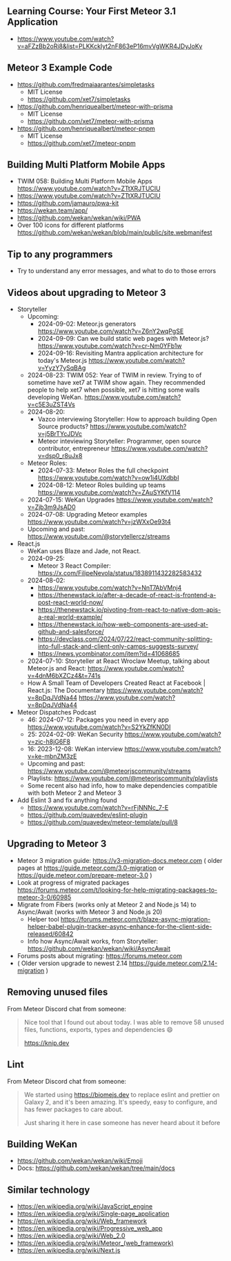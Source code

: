 ## Learning Course: Your First Meteor 3.1 Application

- https://www.youtube.com/watch?v=aFZzBb2oRi8&list=PLKKckIyt2nF863eP16mvVgWKR4JDyJoKy

## Meteor 3 Example Code

- https://github.com/fredmaiaarantes/simpletasks
  - MIT License
  - https://github.com/xet7/simpletasks
- https://github.com/henriquealbert/meteor-with-prisma
  - MIT License
  - https://github.com/xet7/meteor-with-prisma
- https://github.com/henriquealbert/meteor-pnpm
  - MIT License
  - https://github.com/xet7/meteor-pnpm

## Building Multi Platform Mobile Apps

- TWIM 058: Building Multi Platform Mobile Apps https://www.youtube.com/watch?v=ZTtXRJTUCIU 
- https://www.youtube.com/watch?v=ZTtXRJTUCIU
- https://github.com/jamauro/pwa-kit
- https://wekan.team/app/
- https://github.com/wekan/wekan/wiki/PWA
- Over 100 icons for different platforms https://github.com/wekan/wekan/blob/main/public/site.webmanifest

## Tip to any programmers

- Try to understand any error messages, and what to do to those errors

## Videos about upgrading to Meteor 3

- Storyteller
  - Upcoming:
    - 2024-09-02: Meteor.js generators https://www.youtube.com/watch?v=Z6nY2wqPgSE
    - 2024-09-09: Can we build static web pages with Meteor.js? https://www.youtube.com/watch?v=cr-Nm0YFb1w
    - 2024-09-16: Revisiting Mantra application architecture for today's Meteor.js https://www.youtube.com/watch?v=YyzY7ySqBAg
  - 2024-08-23: TWIM 052: Year of TWIM in review. Trying to of sometime have xet7 at TWIM show again. They recommended people to help xet7 when possible, xet7 is hitting some walls developing WeKan. https://www.youtube.com/watch?v=c5E3uZST4Vs
  - 2024-08-20:
    - Vazco interviewing Storyteller: How to approach building Open Source products? https://www.youtube.com/watch?v=j5BrTYcJDVc
    - Meteor inteviewing Storyteller: Programmer, open source contributor, entrepreneur https://www.youtube.com/watch?v=dsp0_r8uJx8
  - Meteor Roles:
    - 2024-07-33: Meteor Roles the full checkpoint https://www.youtube.com/watch?v=ow1i4UXdbbI
    - 2024-08-12: Meteor Roles building up teams https://www.youtube.com/watch?v=ZAuSYKfV114
  - 2024-07-15: WeKan Upgrades https://www.youtube.com/watch?v=Zjb3m9JsAD0
  - 2024-07-08: Upgrading Meteor examples https://www.youtube.com/watch?v=jzWXxOe93t4
  - Upcoming and past: https://www.youtube.com/@storytellercz/streams
- React.js
  - WeKan uses Blaze and Jade, not React.
  - 2024-09-25:
    - Meteor 3 React Compiler: https://x.com/FilipeNevola/status/1838911432282583432
  - 2024-08-02:
    - https://www.youtube.com/watch?v=NnT7AbVMnj4
    - https://thenewstack.io/after-a-decade-of-react-is-frontend-a-post-react-world-now/
    - https://thenewstack.io/pivoting-from-react-to-native-dom-apis-a-real-world-example/
    - https://thenewstack.io/how-web-components-are-used-at-github-and-salesforce/
    - https://devclass.com/2024/07/22/react-community-splitting-into-full-stack-and-client-only-camps-suggests-survey/
    - https://news.ycombinator.com/item?id=41068685
  - 2024-07-10: Storyteller at React Wroclaw Meetup, talking about Meteor.js and React: https://www.youtube.com/watch?v=4dnM6bXZCz4&t=741s
  - How A Small Team of Developers Created React at Facebook | React.js: The Documentary https://www.youtube.com/watch?v=8pDqJVdNa44
https://www.youtube.com/watch?v=8pDqJVdNa44
- Meteor Dispatches Podcast
  - 46: 2024-07-12: Packages you need in every app https://www.youtube.com/watch?v=S2YkZfKN0DI
  - 25: 2024-02-09: WeKan Security https://www.youtube.com/watch?v=zic-h8jG6F8
  - 16: 2023-12-08: WeKan interview https://www.youtube.com/watch?v=ke-mbnZM3zE
  - Upcoming and past: https://www.youtube.com/@meteorjscommunity/streams
  - Playlists: https://www.youtube.com/@meteorjscommunity/playlists
  - Some recent also had info, how to make dependencies compatible with both Meteor 2 and Meteor 3
- Add Eslint 3 and fix anything found
  - https://www.youtube.com/watch?v=rFjNNNc_7-E
  - https://github.com/quavedev/eslint-plugin
  - https://github.com/quavedev/meteor-template/pull/8

## Upgrading to Meteor 3

- Meteor 3 migration guide: https://v3-migration-docs.meteor.com ( older pages at https://guide.meteor.com/3.0-migration or https://guide.meteor.com/prepare-meteor-3.0 )
- Look at progress of migrated packages https://forums.meteor.com/t/looking-for-help-migrating-packages-to-meteor-3-0/60985
- Migrate from Fibers (works only at Meteor 2 and Node.js 14) to Async/Await (works with Meteor 3 and Node.js 20)
  - Helper tool https://forums.meteor.com/t/blaze-async-migration-helper-babel-plugin-tracker-async-enhance-for-the-client-side-released/60842
  - Info how Async/Await works, from Storyteller: https://github.com/wekan/wekan/wiki/AsyncAwait
- Forums posts about migrating: https://forums.meteor.com
- ( Older version upgrade to newest 2.14 https://guide.meteor.com/2.14-migration )

## Removing unused files

From Meteor Discord chat from someone:

> Nice tool that I found out about today. I was able to remove 58 unused files, functions, exports, types and dependencies 😄
>
> https://knip.dev

## Lint

From Meteor Discord chat from someone:

> We started using https://biomejs.dev to replace eslint and prettier on Galaxy 2, and it's been amazing. It's speedy, easy to configure, and has fewer packages to care about.
>
> Just sharing it here in case someone has never heard about it before


## Building WeKan

- https://github.com/wekan/wekan/wiki/Emoji
- Docs: https://github.com/wekan/wekan/tree/main/docs

## Similar technology

- https://en.wikipedia.org/wiki/JavaScript_engine
- https://en.wikipedia.org/wiki/Single-page_application
- https://en.wikipedia.org/wiki/Web_framework
- https://en.wikipedia.org/wiki/Progressive_web_app
- https://en.wikipedia.org/wiki/Web_2.0
- https://en.wikipedia.org/wiki/Meteor_(web_framework)
- https://en.wikipedia.org/wiki/Next.js
